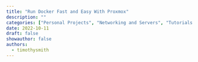 ```yaml
---
title: "Run Docker Fast and Easy With Proxmox"
description: ""
categories: ["Personal Projects", "Networking and Servers", "Tutorials and Guides", "Virtualization"]
date: 2022-10-11
draft: false
showauthor: false
authors:
  - timothysmith
---
```

